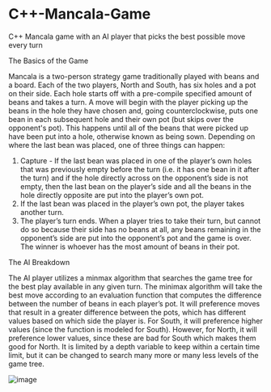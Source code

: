 # C++-Mancala-Game
C++ Mancala game with an AI player that picks the best possible move every turn

The Basics of the Game

Mancala is a two-person strategy game traditionally played with beans and a board. Each of the two players, North and South, has six holes and a pot on their side. Each hole starts off with a pre-compile specified amount of beans and takes a turn. A move will begin with the player picking up the beans in the hole they have chosen and, going counterclockwise, puts one bean in each subsequent hole and their own pot (but skips over the opponent's pot). This happens until all of the beans that were picked up have been put into a hole, otherwise known as being sown. Depending on where the last bean was placed, one of three things can happen:
1)	Capture - If the last bean was placed in one of the player’s own holes that was previously empty before the turn (i.e. it has one bean in it after the turn) and if the hole directly across on the opponent’s side is not empty, then the last bean on the player’s side and all the beans in the hole directly opposite are put into the player’s own pot.  
2)	If the last bean was placed in the player’s own pot, the player takes another turn.
3)	The player’s turn ends.
When a player tries to take their turn, but cannot do so because their side has no beans at all, any beans remaining in the opponent’s side are put into the opponent’s pot and the game is over. The winner is whoever has the most amount of beans in their pot. 

The AI Breakdown

The AI player utilizes a minmax algorithm that searches the game tree for the best play available in any given turn. The minimax algorithm will take the best move according to an evaluation function that computes the difference between the number of beans in each player’s pot. It will preference moves that result in a greater difference between the pots, which has different values based on which side the player is. For South, it will preference higher values (since the function is modeled for South). However, for North, it will preference lower values, since these are bad for South which makes them good for North. It is limited by a depth variable to keep within a certain time limit, but it can be changed to search many more or many less levels of the game tree. 

![image](https://github.com/akcone2003/C-Mancala-Game/assets/136214139/5edf5a13-3d0a-47b7-b9c9-340d2079aff8)
